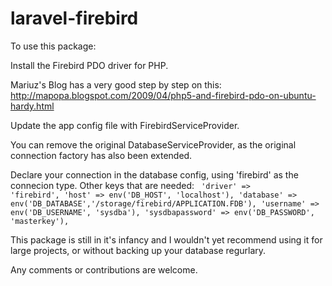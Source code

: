 # laravel-firebird

To use this package:

Install the Firebird PDO driver for PHP.

Mariuz's Blog has a very good step by step on this:
http://mapopa.blogspot.com/2009/04/php5-and-firebird-pdo-on-ubuntu-hardy.html

Update the app config file with FirebirdServiceProvider.

You can remove the original DatabaseServiceProvider, as the original connection factory has also been extended.

Declare your connection in the database config, using 'firebird' as the
connecion type.
Other keys that are needed:
<code>
'driver' => 'firebird',
'host' => env('DB_HOST', 'localhost'),
'database' => env('DB_DATABASE','/storage/firebird/APPLICATION.FDB'),
'username' => env('DB_USERNAME', 'sysdba'),
'sysdbapassword' => env('DB_PASSWORD', 'masterkey'),
</code> 

This package is still in it's infancy and I wouldn't yet recommend using
it for large projects, or without backing up your database regurlary.

Any comments or contributions are welcome.
